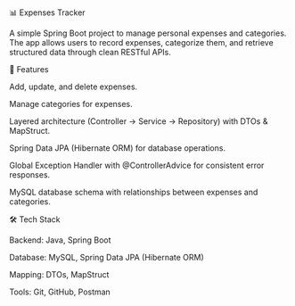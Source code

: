 📊 Expenses Tracker

A simple Spring Boot project to manage personal expenses and categories. The app allows users to record expenses, categorize them, and retrieve structured data through clean RESTful APIs.

🚀 Features

Add, update, and delete expenses.

Manage categories for expenses.

Layered architecture (Controller → Service → Repository) with DTOs & MapStruct.

Spring Data JPA (Hibernate ORM) for database operations.

Global Exception Handler with @ControllerAdvice for consistent error responses.

MySQL database schema with relationships between expenses and categories.

🛠️ Tech Stack

Backend: Java, Spring Boot

Database: MySQL, Spring Data JPA (Hibernate ORM)

Mapping: DTOs, MapStruct

Tools: Git, GitHub, Postman
